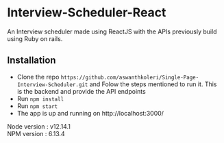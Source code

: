 # Interview-Scheduler-React

An Interview scheduler made using ReactJS with the APIs previously build using Ruby on rails.

## Installation

- Clone the repo `https://github.com/aswanthkoleri/Single-Page-Interview-Scheduler.git` and Folow the steps mentioned to run it. This is the backend and provide the API endpoints
- Run `npm install`
- Run `npm start`
- The app is up and running on http://localhost:3000/

Node version : v12.14.1<br>
NPM version : 6.13.4
